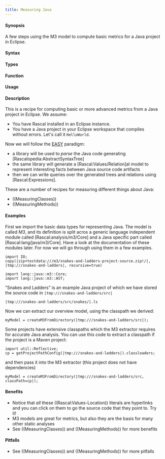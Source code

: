 ```yaml
---
title: Measuring Java
---
```


#### Synopsis

A few steps using the M3 model to compute basic metrics for a Java project in Eclipse.

#### Syntax

#### Types

#### Function
       
#### Usage

#### Description


This is a recipe for computing basic or more advanced metrics from a Java project in Eclipse. We assume:

*  You have Rascal installed in an Eclipse instance.
*  You have a Java project in your Eclipse workspace that compiles without errors. Let's call it `HelloWorld`.


Now we will follow the [EASY]((EASY)) paradigm:

*  a library will be used to _parse_ the Java code generating [Rascalopedia:AbstractSyntaxTree]
*  the same library will generate a [Rascal:Values/Relation]al model to represent interesting facts between Java source code artifacts
*  then we can write queries over the generated trees and relations using [Rascal:Expressions].


These are a number of recipes for measuring different things about Java:

*  ((MeasuringClasses))
*  ((MeasuringMethods))

#### Examples


First we import the basic data types for representing Java. The model is called _M3_, and its definition is split acros a generic
language independent module called [Rascal:analysis/m3/Core] and a Java specific part called [Rascal:lang/java/m3/Core]. Have a look at the documentation 
of these modules later. For now we will go through using them in a few examples.

```rascal-prepare
import IO;
copy(|zip+testdata:///m3/snakes-and-ladders-project-source.zip!/|, |tmp:///snakes-and-ladders|, recursive=true)
```

```rascal-shell
import lang::java::m3::Core;
import lang::java::m3::AST;
```

"Snakes and Ladders" is an example Java project of which we have stored the source code in `|tmp:///snakes-and-ladders/src|`
```rascal-shell,continue
|tmp:///snakes-and-ladders/src/snakes/|.ls
```

Now we can extract our overview model, using the classpath we derived:
```rascal-shell,continue
myModel = createM3FromDirectory(|tmp:///snakes-and-ladders/src|);
```

Some projects have extensive classpaths which the M3 extractor requires for accurate Java analysis.
You can use this code to extract a classpath if the project is a Maven project:

```rascal-shell,continue
import util::Reflective;
cp = getProjectPathConfig(|tmp:///snakes-and-ladders|).classloaders;
```

and then pass it into the M3 extractor (this project does not have dependencies)
```rascal-shell,continue
myModel = createM3FromDirectory(|tmp:///snakes-and-ladders/src, classPath=cp|);
```

#### Benefits

*  Notice that _all_ these ((Rascal:Values-Location)) literals are hyperlinks and you can click on them to go the source code that they point to. Try it!
* M3 models are great for metrics, but also they are the basis for many other static analyses
* See ((MeasuringClasses)) and ((MeasuringMethods)) for more benefits

#### Pitfalls

* See ((MeasuringClasses)) and ((MeasuringMethods)) for more pitfalls

